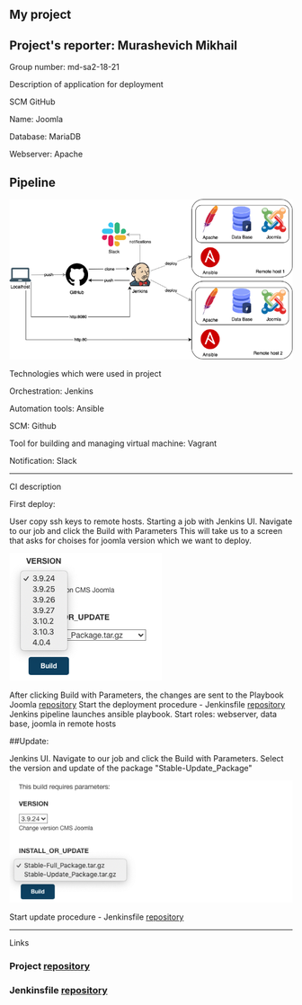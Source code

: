 ## My project

## Project's reporter: Murashevich Mikhail

Group number: md-sa2-18-21

Description of application for deployment

SCM GitHub

Name: Joomla

Database: MariaDB

Webserver: Apache


## Pipeline
![Image](pic/pipeline.png)


Technologies which were used in project

Orchestration: Jenkins

Automation tools: Ansible

SCM: Github

Tool for building and managing virtual machine: Vagrant

Notification: Slack


---

CI description

First deploy: 

User copy ssh keys to remote hosts. 
Starting a job with Jenkins UI.
Navigate to our job and click the Build with Parameters
This will take us to a screen that asks for choises for joomla version which we want to deploy.

![Image](pic/11111.png)

After clicking Build with Parameters, the changes are sent to the Playbook Joomla [repository](https://github.com/mikevoice/project)
Start the deployment procedure - Jenkinsfile [repository](https://github.com/mikevoice/pipe) 
Jenkins pipeline launches ansible playbook. 
Start roles: webserver, data base, joomla in remote hosts 
    
##Update:

Jenkins UI. Navigate to our job and click the Build with Parameters. 
Select the version and update of the package "Stable-Update_Package"

![Image](pic/22222.png)

Start update procedure - Jenkinsfile [repository](https://github.com/mikevoice/pipe)

---

Links

### Project [repository](https://github.com/mikevoice/project)
### Jenkinsfile [repository](https://github.com/mikevoice/pipe)
